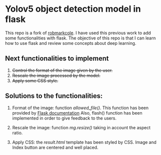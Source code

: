 # Yolov5 object detection model in flaskThis repo is a fork of [robmarkcole](https://github.com/robmarkcole/yolov5-flask). I have used this previous work to add some functionalities with flask. The objective of this repo is that I can learn how to use flask and review some concepts about deep learning.## Next functionalities to implement1. ~~Control the format of the image given by the user.~~2. ~~Rescale the image processed by the model.~~3. ~~Apply some CSS style.~~## Solutions to the functionalities:1. Format of the image: function *allowed_file()*. This function has been provided by [Flask documentation](https://flask.palletsprojects.com/en/2.2.x/patterns/fileuploads/) Also, flash() function has been implemented in order to give feedback to the users.2. Rescale the image: function *mg.resize()* taking in account the aspect ratio.3. Apply CSS: the *result.html* template has been styled by CSS. Image and Index button are centered and well placed.